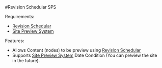 #Revision Schedular SPS

Requirements:
 - [Revision Schedular](drupal.org/project/revision_scheduler)
 - [Site Preview System](drupal.org/project/sps)

Features:
 - Allows Content (nodes) to be preview using [Revision Schedular](drupal.org/project/revision_scheduler)
 - Supports [Site Preview System](drupal.org/project/sps) Date Condition (You can preview the site in the future).
